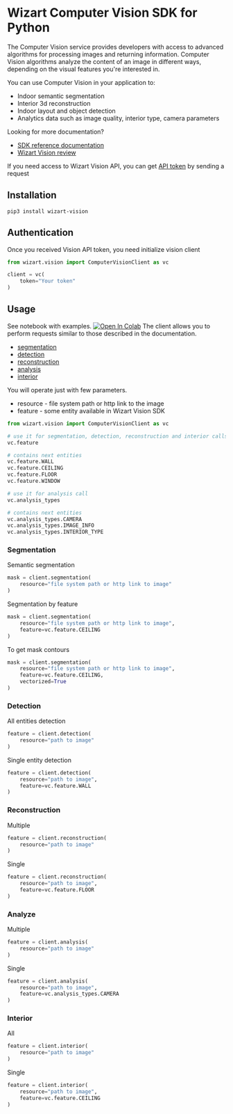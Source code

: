 # Wizart Computer Vision SDK for Python

The Computer Vision service provides developers with access to advanced algorithms for processing images and returning information. Computer Vision algorithms analyze the content of an image in different ways, depending on the visual features you're interested in.

You can use Computer Vision in your application to:
- Indoor semantic segmentation
- Interior 3d reconstruction
- Indoor layout and object detection
- Analytics data such as image quality, interior type, camera parameters

Looking for more documentation?

* [SDK reference documentation](https://vision-api.wizart.ai/)
* [Wizart Vision review](https://wizart.ai/vision-api)

If you need access to Wizart Vision API, you can get [API token](https://wizart.ai/trial?source=vision_api) by sending a request

## Installation
```shell
pip3 install wizart-vision
```
## Authentication
Once you received Vision API token, you need initialize vision client
```python
from wizart.vision import ComputerVisionClient as vc

client = vc(
    token="Your token"
)
```
## Usage
See notebook with examples.
[![Open In Colab](https://colab.research.google.com/assets/colab-badge.svg)](https://colab.research.google.com/github/wizart-tech/wizart-sdk-for-python/blob/main/wizart-example.ipynb)
The client allows you to perform requests similar to those described in the documentation.
* [segmentation](https://vision-api.wizart.ai/#815786b5-c8a5-42fa-94d5-f7a546e7804b)
* [detection](https://vision-api.wizart.ai/#c07fcc19-4b45-4803-b9cf-e1ab85100ed6)
* [reconstruction](https://vision-api.wizart.ai/#7d66e46a-e70f-4806-9a4d-a63659bf4ad3)
* [analysis](https://vision-api.wizart.ai/#29213748-6fe3-4086-ac90-ae8fe8b1bb7f)
* [interior](https://vision-api.wizart.ai/#c2d17dae-e9cc-4c3f-8097-5201524e015a)

You will operate just with few parameters.

- resource - file system path or http link to the image
- feature - some entity available in Wizart Vision SDK

```python
from wizart.vision import ComputerVisionClient as vc

# use it for segmentation, detection, reconstruction and interior calls
vc.feature

# contains next entities
vc.feature.WALL
vc.feature.CEILING
vc.feature.FLOOR
vc.feature.WINDOW

# use it for analysis call
vc.analysis_types

# contains next entities
vc.analysis_types.CAMERA
vc.analysis_types.IMAGE_INFO
vc.analysis_types.INTERIOR_TYPE
```

### Segmentation
Semantic segmentation
```python
mask = client.segmentation(
    resource="file system path or http link to image"
)
```
Segmentation by feature
```python
mask = client.segmentation(
    resource="file system path or http link to image",
    feature=vc.feature.CEILING
)
```
To get mask contours
```python
mask = client.segmentation(
    resource="file system path or http link to image",
    feature=vc.feature.CEILING,
    vectorized=True
)
```

### Detection
All entities detection
```python
feature = client.detection(
    resource="path to image"
)
```
Single entity detection
```python
feature = client.detection(
    resource="path to image",
    feature=vc.feature.WALL
)
```
### Reconstruction
Multiple 
```python
feature = client.reconstruction(
    resource="path to image"
)
```
Single 
```python
feature = client.reconstruction(
    resource="path to image",
    feature=vc.feature.FLOOR
)
```
### Analyze
Multiple 
```python
feature = client.analysis(
    resource="path to image"
)
```
Single 
```python
feature = client.analysis(
    resource="path to image",
    feature=vc.analysis_types.CAMERA
)
```
### Interior
All
```python
feature = client.interior(
    resource="path to image"
)
```
Single 
```python
feature = client.interior(
    resource="path to image",
    feature=vc.feature.CEILING
)
```